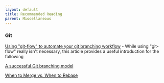 ```yaml
---
layout: default
title: Recommended Reading
parent: Miscellaneous
---
```


### Git

[Using "git-flow" to automate your git branching
workflow](https://jeffkreeftmeijer.com/git-flow/) - While using
"git-flow" really isn't necessary, this article provides a useful
introduction for the following

[A successful Git branching
model](https://nvie.com/posts/a-successful-git-branching-model/)

[When to Merge vs. When to
Rebase](https://www.derekgourlay.com/blog/git-when-to-merge-vs-when-to-rebase/)
